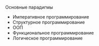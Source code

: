 Основные парадигмы
- Императивное программирование
- Структурное программирование
- ООП
- Функциональное программирование
- Логическое программирование
